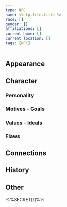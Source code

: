```yaml
---
type: NPC 
name: <% tp.file.title %>
race: [] 
gender: [] 
affiliations: [] 
current home: []
current location: [] 
tags: [NPC]
---
```


## Appearance


## Character

### Personality

### Motives - Goals

### Values - Ideals

### Flaws

## Connections

## History

## Other

%%SECRET[1]%%



